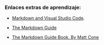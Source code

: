 ### Enlaces extras de aprendizaje:

- [Markdown and Visual Studio Code](https://code.visualstudio.com/docs/languages/markdown#:~:text=Tip%3A%20You%20can%20also%20right,command%20(Ctrl%2BK%20V).).

- [The Markdown Guide](https://www.markdownguide.org/)

- [The Markdown Guide Book. By Matt Cone](www.markdownguide.org/book)
